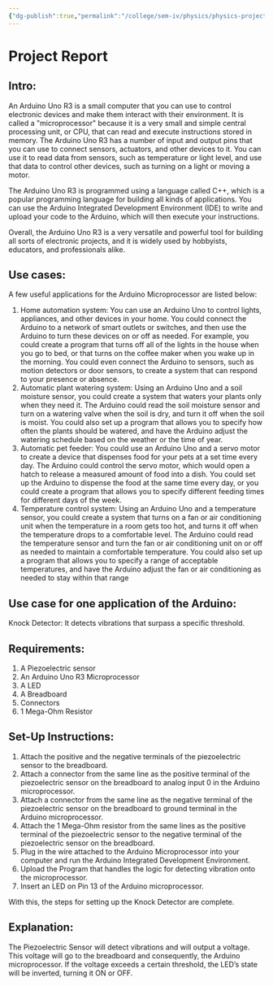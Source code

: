 ```yaml
---
{"dg-publish":true,"permalink":"/college/sem-iv/physics/physics-project/web-duino/arduino-microprocessor/"}
---
```


# Project Report 

## Intro:
An Arduino Uno R3 is a small computer that you can use to control electronic devices and make them interact with their environment. It is called a "microprocessor" because it is a very small and simple central processing unit, or CPU, that can read and execute instructions stored in memory. The Arduino Uno R3 has a number of input and output pins that you can use to connect sensors, actuators, and other devices to it. You can use it to read data from sensors, such as temperature or light level, and use that data to control other devices, such as turning on a light or moving a motor. 

The Arduino Uno R3 is programmed using a language called C++, which is a popular programming language for building all kinds of applications. You can use the Arduino Integrated Development Environment (IDE) to write and upload your code to the Arduino, which will then execute your instructions. 

Overall, the Arduino Uno R3 is a very versatile and powerful tool for building all sorts of electronic projects, and it is widely used by hobbyists, educators, and professionals alike.


## Use cases:
A few useful applications for the Arduino Microprocessor are listed below:
1. Home automation system: You can use an Arduino Uno to control lights, appliances, and other devices in your home. You could connect the Arduino to a network of smart outlets or switches, and then use the Arduino to turn these devices on or off as needed. For example, you could create a program that turns off all of the lights in the house when you go to bed, or that turns on the coffee maker when you wake up in the morning. You could even connect the Arduino to sensors, such as motion detectors or door sensors, to create a system that can respond to your presence or absence.
2. Automatic plant watering system: Using an Arduino Uno and a soil moisture sensor, you could create a system that waters your plants only when they need it. The Arduino could read the soil moisture sensor and turn on a watering valve when the soil is dry, and turn it off when the soil is moist. You could also set up a program that allows you to specify how often the plants should be watered, and have the Arduino adjust the watering schedule based on the weather or the time of year.
3. Automatic pet feeder: You could use an Arduino Uno and a servo motor to create a device that dispenses food for your pets at a set time every day. The Arduino could control the servo motor, which would open a hatch to release a measured amount of food into a dish. You could set up the Arduino to dispense the food at the same time every day, or you could create a program that allows you to specify different feeding times for different days of the week.
4. Temperature control system: Using an Arduino Uno and a temperature sensor, you could create a system that turns on a fan or air conditioning unit when the temperature in a room gets too hot, and turns it off when the temperature drops to a comfortable level. The Arduino could read the temperature sensor and turn the fan or air conditioning unit on or off as needed to maintain a comfortable temperature. You could also set up a program that allows you to specify a range of acceptable temperatures, and have the Arduino adjust the fan or air conditioning as needed to stay within that range


## Use case for one application of the Arduino:
Knock Detector:
It detects vibrations that surpass a specific threshold.

## Requirements:
1. A Piezoelectric sensor
2. An Arduino Uno R3 Microprocessor
3. A LED
4. A Breadboard
5. Connectors
6. 1 Mega-Ohm Resistor

## Set-Up Instructions:
1. Attach the positive and the negative terminals of the piezoelectric sensor to the breadboard.
2. Attach a connector from the same line as the positive terminal of the piezoelectric sensor on the breadboard to analog input 0 in the Arduino microprocessor.
3. Attach a connector from the same line as the negative terminal of the piezoelectric sensor on the breadboard to ground terminal in the Arduino microprocessor.
4. Attach the 1 Mega-Ohm resistor from the same lines as the positive terminal of the piezoelectric sensor to the negative terminal of the piezoelectric sensor on the breadboard.
5. Plug in the wire attached to the Arduino Microprocessor into your computer and run the Arduino Integrated Development Environment.
6. Upload the Program that handles the logic for detecting vibration onto the microprocessor.
7. Insert an LED on Pin 13 of the Arduino microprocessor.

With this, the steps for setting up the Knock Detector are complete.

## Explanation:
The Piezoelectric Sensor will detect vibrations and will output a voltage.
This voltage will go to the breadboard and consequently, the Arduino microprocessor.
If the voltage exceeds a certain threshold, the LED’s state will be inverted, turning it ON or OFF.
